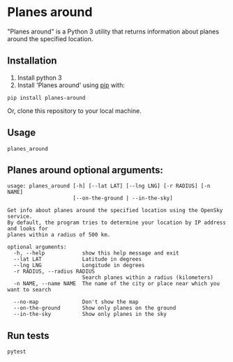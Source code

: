 # Planes around

"Planes around" is a Python 3 utility that returns information about planes around the specified location.

## Installation

1. Install python 3
2. Install 'Planes around' using [pip](http://www.pip-installer.org/en/latest/) with:

```
pip install planes-around
```

Or, clone this repository to your local machine.

## Usage

```
planes_around
```

## Planes around optional arguments:
```
usage: planes_around [-h] [--lat LAT] [--lng LNG] [-r RADIUS] [-n NAME]
                     [--on-the-ground | --in-the-sky]

Get info about planes around the specified location using the OpenSky service. 
By default, the program tries to determine your location by IP address and looks for
planes within a radius of 500 km.

optional arguments:
  -h, --help            show this help message and exit
  --lat LAT             Latitude in degrees
  --lng LNG             Longitude in degrees
  -r RADIUS, --radius RADIUS
                        Search planes within a radius (kilometers)
  -n NAME, --name NAME  The name of the city or place near which you want to search

  --no-map              Don't show the map
  --on-the-ground       Show only planes on the ground
  --in-the-sky          Show only planes in the sky
```

## Run tests

```
pytest
```
